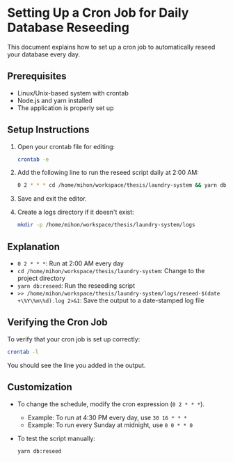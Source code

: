 # Setting Up a Cron Job for Daily Database Reseeding

This document explains how to set up a cron job to automatically reseed your database every day.

## Prerequisites

- Linux/Unix-based system with crontab
- Node.js and yarn installed
- The application is properly set up

## Setup Instructions

1. Open your crontab file for editing:
   ```bash
   crontab -e
   ```

2. Add the following line to run the reseed script daily at 2:00 AM:
   ```bash
   0 2 * * * cd /home/mihon/workspace/thesis/laundry-system && yarn db:reseed >> /home/mihon/workspace/thesis/laundry-system/logs/reseed-$(date +\%Y\%m\%d).log 2>&1
   ```

3. Save and exit the editor.

4. Create a logs directory if it doesn't exist:
   ```bash
   mkdir -p /home/mihon/workspace/thesis/laundry-system/logs
   ```

## Explanation

- `0 2 * * *`: Run at 2:00 AM every day
- `cd /home/mihon/workspace/thesis/laundry-system`: Change to the project directory
- `yarn db:reseed`: Run the reseeding script
- `>> /home/mihon/workspace/thesis/laundry-system/logs/reseed-$(date +\%Y\%m\%d).log 2>&1`: Save the output to a date-stamped log file

## Verifying the Cron Job

To verify that your cron job is set up correctly:

```bash
crontab -l
```

You should see the line you added in the output.

## Customization

- To change the schedule, modify the cron expression (`0 2 * * *`).
  - Example: To run at 4:30 PM every day, use `30 16 * * *`
  - Example: To run every Sunday at midnight, use `0 0 * * 0`

- To test the script manually:
  ```bash
  yarn db:reseed
  ```
